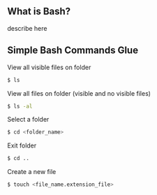 ## What is Bash?

describe here

## Simple Bash Commands Glue

View all visible files on folder
```bash
$ ls
```

View all files on folder (visible and no visible files)
```bash
$ ls -al
```

Select a folder
```bash
$ cd <folder_name>
```

Exit folder
```bash
$ cd ..
```

Create a new file
```bash
$ touch <file_name.extension_file>
```